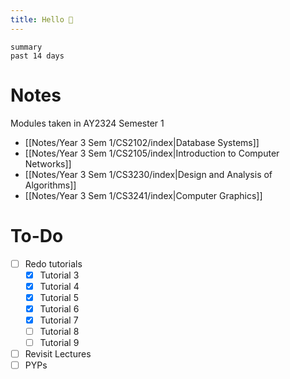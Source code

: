 ```yaml
---
title: Hello 👋
---
```

``` toggl
summary
past 14 days
```
# Notes
Modules taken in AY2324 Semester 1

- [[Notes/Year 3 Sem 1/CS2102/index|Database Systems]]
- [[Notes/Year 3 Sem 1/CS2105/index|Introduction to Computer Networks]]
- [[Notes/Year 3 Sem 1/CS3230/index|Design and Analysis of Algorithms]]
- [[Notes/Year 3 Sem 1/CS3241/index|Computer Graphics]]

# To-Do
- [ ] Redo tutorials
	- [x] Tutorial 3
	- [x] Tutorial 4
	- [x] Tutorial 5
	- [x] Tutorial 6
	- [x] Tutorial 7
	- [ ] Tutorial 8
	- [ ] Tutorial 9
- [ ] Revisit Lectures
- [ ] PYPs
